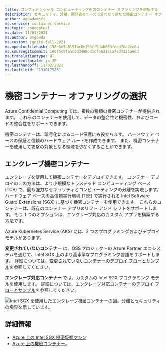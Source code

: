 ```yaml
---
title: コンフィデンシャル コンピューティング用のコンテナー オファリングを選択する
description: セキュリティ、分離、開発者のニーズに合わせて適切な機密コンテナー オファリングを選択する方法。
author: agowdamsft
ms.service: container-service
ms.topic: conceptual
ms.date: 11/01/2021
ms.author: amgowda
ms.custom: ignite-fall-2021
ms.openlocfilehash: 158e3e5a8191bc8e193ff9dab803feed7da2cc8a
ms.sourcegitcommit: 106f5c9fa5c6d3498dd1cfe63181a7ed4125ae6d
ms.translationtype: HT
ms.contentlocale: ja-JP
ms.lasthandoff: 11/02/2021
ms.locfileid: "131017525"
---
```

# <a name="choosing-confidential-container-offerings"></a>機密コンテナー オファリングの選択

Azure Confidential Computing では、複数の種類の機密コンテナーが提供されます。 これらのコンテナーを使用して、データの整合性と機密性、およびコードの整合性をサポートできます。

機密コンテナーは、暗号化によるコード保護にも役立ちます。 ハードウェア ベースの保証と信頼のハードウェア ルートを作成できます。 また、機密コンテナーを使用して攻撃の対象となる領域を少なくすることができます。

## <a name="enclaves-confidential-containers"></a>エンクレーブ機密コンテナー

エンクレーブを使用して機密コンテナーをデプロイできます。 コンテナー デプロイのこの方法は、より小規模なトラステッド コンピューティング ベース (TCB) で、最も強力なセキュリティとコンピューティングの分離を実現します。 ハードウェア ベースの高信頼実行環境 (TEE) で実行される Intel Software Guard Extensions (SGX) に基づく機密コンテナーを使用できます。 これらのコンテナーは、既存のコンテナー アプリのリフト アンド シフトをサポートします。 もう 1 つのオプションは、エンクレーブ対応のカスタム アプリを構築する方法です。

Azure Kubernetes Service (AKS) には、2 つのプログラミングおよびデプロイ モデルがあります。 

**変更されていないコンテナー** は、OSS プロジェクトの Azure Partner エコシステムを通じて、Intel SGX 上のより高水準なプログラミング言語をサポートします。 詳細については、[変更されていないコンテナーのデプロイ フローとサンプル](./confidential-containers.md)を参照してください。

**エンクレーブ対応コンテナー** では、カスタムの Intel SGX プログラミング モデルを使用します。 詳細については、[エンクレーブ対応コンテナーのデプロイ フローとサンプル](./enclave-aware-containers.md)を参照してください。 

![Intel SGX を使用したエンクレーブ機密コンテナーの図。分離とセキュリティの境界を示しています。](./media/confidential-containers/confidential-container-intel-sgx.png)

## <a name="learn-more"></a>詳細情報

- [Azure 上の Intel SGX 機密仮想マシン](./virtual-machine-solutions-sgx.md)
- [Azure 上の機密コンテナー](./confidential-containers.md)。
